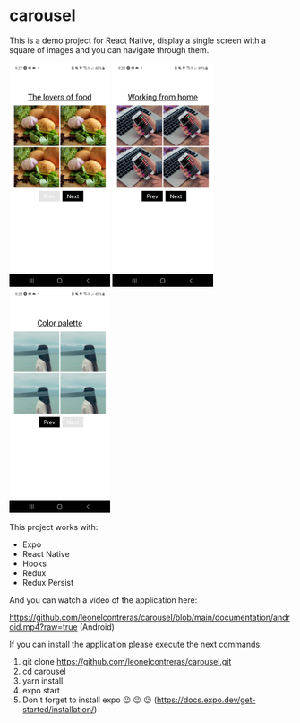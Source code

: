 # carousel
This is a demo project for React Native, display a single screen with a square of images 
and you can navigate through them.

<img src="https://github.com/leonelcontreras/carousel/blob/main/documentation/shot%201.jpeg" width="180" height="400"> <img src="https://github.com/leonelcontreras/carousel/blob/main/documentation/shot%202.jpeg" width="180" height="400"> <img src="https://github.com/leonelcontreras/carousel/blob/main/documentation/shot%203.jpeg" width="180" height="400">

This project works with:

* Expo
* React Native
* Hooks
* Redux
* Redux Persist

And you can watch a video of the application here:

https://github.com/leonelcontreras/carousel/blob/main/documentation/android.mp4?raw=true (Android)

If you can install the application please execute the next commands:



1. git clone https://github.com/leonelcontreras/carousel.git
2. cd carousel
3. yarn install
4. expo start
5. Don´t forget to install expo :wink: :wink: :wink: (https://docs.expo.dev/get-started/installation/)

